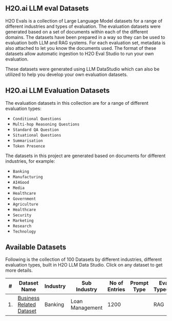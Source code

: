 ## H2O.ai LLM eval Datasets 

H2O Evals is a collection of Large Language Model datasets for a range of different industries and types of evaluation. The evaluation datasets were generated based on a set of documents within each of the different domains. The datasets have been prepared in a way so they can be used to evaluation both LLM and RAG systems. For each evaluation set, metadata is also attached to let you know the documents used. The format of these datasets allow automatic ingestion to H2O Eval Studio to run your own evaluation. 

These datasets were generated using LLM DataStudio which can also be utilized to help you develop your own evaluation datasets.  


## H2O.ai LLM Evaluation Datasets 

The evaluation datasets in this collection are for a range of different evaluation types: 

- `Conditional Questions`
- `Multi-hop Reasoning Questions`
- `Standard QA Question`
- `Situational Questions`
- `Summarisation`
- `Token Presence`

The datasets in this project are generated based on documents for different industries, for example:

- `Banking`
- `Manufacturing`
- `AI4Good`
- `Media`
- `Healthcare`
- `Government`
- `Agriculture`
- `Healthcare`
- `Security`
- `Marketing`
- `Research`
- `Technology`

## Available Datasets

Following is the collection of 100 Datasets by different industries, different evaluation types, built in H2O LLM Data Studio. Click on any dataset to get more details.


| # | Dataset Name | Industry | Sub Industry | No of Entries | Prompt Type | Evaluation Type(rag/LLM) | Evaluation Techniques |
|---| -------------- | ------- | ----------------- | ----- |-------------- | --------- |---|
| 1. | [Business Related Dataset](https://github.com/h2oai/h2o-evals/tree/read-me-repo-structure/Datasets/Business_related_dataset)| Banking |Loan Management | 1200 |      |RAG | Conditional Questions|